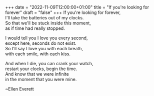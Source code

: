 +++
date = "2022-11-09T12:00:00+01:00"
title = "If you're looking for forever"
draft = "false"
+++
If you're looking for forever,<br />
I'll take the batteries out of my clocks.<br />
So that we'll be stuck inside this moment,<br />
as if time had really stopped.<br />

I would tell you I love you every second,<br />
except here, seconds do not exist.<br />
So I'll say I love you with each breath,<br />
with each smile, with each kiss.<br />

And when I die, you can crank your watch,<br />
restart your clocks, begin the time.<br />
And know that we were infinite<br />
in the moment that you were mine.<br />

~Ellen Everett
